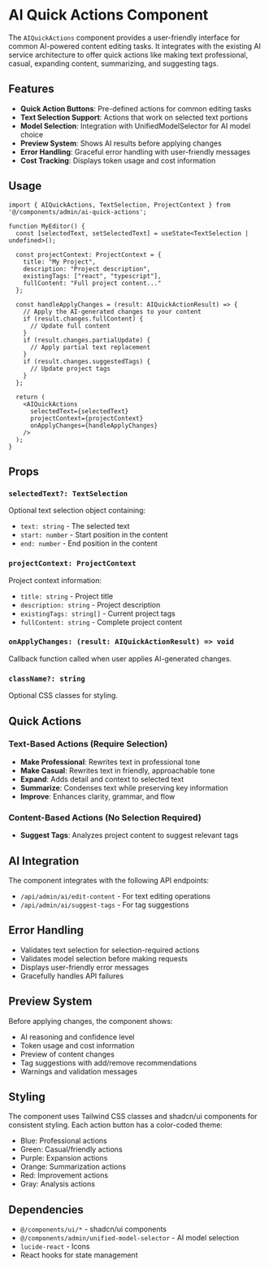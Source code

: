 # AI Quick Actions Component

The `AIQuickActions` component provides a user-friendly interface for common AI-powered content editing tasks. It integrates with the existing AI service architecture to offer quick actions like making text professional, casual, expanding content, summarizing, and suggesting tags.

## Features

- **Quick Action Buttons**: Pre-defined actions for common editing tasks
- **Text Selection Support**: Actions that work on selected text portions
- **Model Selection**: Integration with UnifiedModelSelector for AI model choice
- **Preview System**: Shows AI results before applying changes
- **Error Handling**: Graceful error handling with user-friendly messages
- **Cost Tracking**: Displays token usage and cost information

## Usage

```tsx
import { AIQuickActions, TextSelection, ProjectContext } from '@/components/admin/ai-quick-actions';

function MyEditor() {
  const [selectedText, setSelectedText] = useState<TextSelection | undefined>();
  
  const projectContext: ProjectContext = {
    title: "My Project",
    description: "Project description",
    existingTags: ["react", "typescript"],
    fullContent: "Full project content..."
  };

  const handleApplyChanges = (result: AIQuickActionResult) => {
    // Apply the AI-generated changes to your content
    if (result.changes.fullContent) {
      // Update full content
    }
    if (result.changes.partialUpdate) {
      // Apply partial text replacement
    }
    if (result.changes.suggestedTags) {
      // Update project tags
    }
  };

  return (
    <AIQuickActions
      selectedText={selectedText}
      projectContext={projectContext}
      onApplyChanges={handleApplyChanges}
    />
  );
}
```

## Props

### `selectedText?: TextSelection`
Optional text selection object containing:
- `text: string` - The selected text
- `start: number` - Start position in the content
- `end: number` - End position in the content

### `projectContext: ProjectContext`
Project context information:
- `title: string` - Project title
- `description: string` - Project description
- `existingTags: string[]` - Current project tags
- `fullContent: string` - Complete project content

### `onApplyChanges: (result: AIQuickActionResult) => void`
Callback function called when user applies AI-generated changes.

### `className?: string`
Optional CSS classes for styling.

## Quick Actions

### Text-Based Actions (Require Selection)
- **Make Professional**: Rewrites text in professional tone
- **Make Casual**: Rewrites text in friendly, approachable tone
- **Expand**: Adds detail and context to selected text
- **Summarize**: Condenses text while preserving key information
- **Improve**: Enhances clarity, grammar, and flow

### Content-Based Actions (No Selection Required)
- **Suggest Tags**: Analyzes project content to suggest relevant tags

## AI Integration

The component integrates with the following API endpoints:
- `/api/admin/ai/edit-content` - For text editing operations
- `/api/admin/ai/suggest-tags` - For tag suggestions

## Error Handling

- Validates text selection for selection-required actions
- Validates model selection before making requests
- Displays user-friendly error messages
- Gracefully handles API failures

## Preview System

Before applying changes, the component shows:
- AI reasoning and confidence level
- Token usage and cost information
- Preview of content changes
- Tag suggestions with add/remove recommendations
- Warnings and validation messages

## Styling

The component uses Tailwind CSS classes and shadcn/ui components for consistent styling. Each action button has a color-coded theme:
- Blue: Professional actions
- Green: Casual/friendly actions
- Purple: Expansion actions
- Orange: Summarization actions
- Red: Improvement actions
- Gray: Analysis actions

## Dependencies

- `@/components/ui/*` - shadcn/ui components
- `@/components/admin/unified-model-selector` - AI model selection
- `lucide-react` - Icons
- React hooks for state management